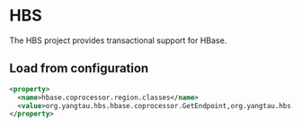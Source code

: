 # HBS

The HBS project provides transactional support for HBase.

## Load from configuration
```xml
<property>
  <name>hbase.coprocessor.region.classes</name>
  <value>org.yangtau.hbs.hbase.coprocessor.GetEndpoint,org.yangtau.hbs.hbase.coprocessor.PutEndpoint</value>
</property>
```

